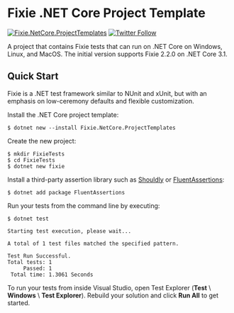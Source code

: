 # Fixie .NET Core Project Template
[![Fixie.NetCore.ProjectTemplates](https://img.shields.io/badge/nuget-1.0.0-blue)](https://www.nuget.org/packages/Fixie.NetCore.ProjectTemplates) [![Twitter Follow](https://img.shields.io/twitter/follow/jasontaylordev.svg?style=social&label=Follow)](https://twitter.com/jasontaylordev)

A project that contains Fixie tests that can run on .NET Core on Windows, Linux, and MacOS. The initial version supports Fixie 2.2.0 on .NET Core 3.1.

## Quick Start
Fixie is a .NET test framework similar to NUnit and xUnit, but with an emphasis on low-ceremony defaults and flexible customization.

Install the .NET Core project template:

```
$ dotnet new --install Fixie.NetCore.ProjectTemplates
```

Create the new project:

```
$ mkdir FixieTests
$ cd FixieTests
$ dotnet new fixie
```

Install a third-party assertion library such as [Shouldly](https://github.com/shouldly/shouldly) or [FluentAssertions](https://fluentassertions.com/):

```
$ dotnet add package FluentAssertions
```

Run your tests from the command line by executing:

```
$ dotnet test

Starting test execution, please wait...

A total of 1 test files matched the specified pattern.

Test Run Successful.
Total tests: 1
     Passed: 1
 Total time: 1.3061 Seconds
```

To run your tests from inside Visual Studio, open Test Explorer (**Test** \ **Windows** \ **Test Explorer**). Rebuild your solution and click **Run All** to get started.
